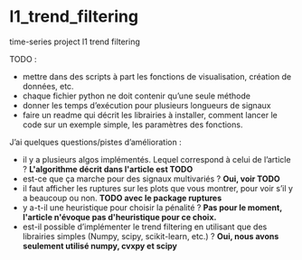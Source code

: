 # l1_trend_filtering

time-series project l1 trend filtering

TODO :

- mettre dans des scripts à part les fonctions de visualisation, création de données, etc. 
- chaque fichier python ne doit contenir qu’une seule méthode
- donner les temps d’exécution pour plusieurs longueurs de signaux
- faire un readme qui décrit les librairies à installer, comment lancer le code sur un exemple simple, les paramètres des fonctions.

J’ai quelques questions/pistes d’amélioration :
- il y a plusieurs algos implémentés. Lequel correspond à celui de l’article ?
    **L'algorithme décrit dans l'article est TODO**
- est-ce que ça marche pour des signaux multivariés ?
    **Oui, voir TODO**
- il faut afficher les ruptures sur les plots que vous montrer, pour voir s’il y a beaucoup ou non.
    **TODO avec le package ruptures**
- y a-t-il une heuristique pour choisir la pénalité ?
    **Pas pour le moment, l'article n'évoque pas d'heuristique pour ce choix.**
- est-il possible d’implémenter le trend filtering en utilisant que des librairies simples (Numpy, scipy, scikit-learn, etc.) ?
    **Oui, nous avons seulement utilisé numpy, cvxpy et scipy**
